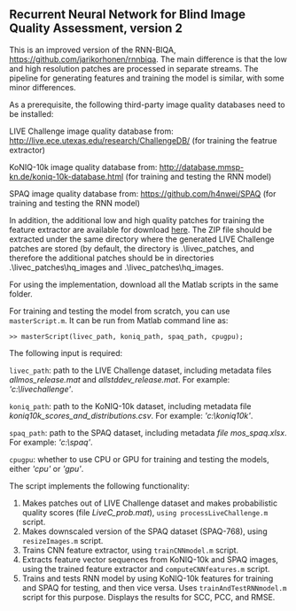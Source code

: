 ## Recurrent Neural Network for Blind Image Quality Assessment, version 2

This is an improved version of the RNN-BIQA, https://github.com/jarikorhonen/rnnbiqa. The main difference is that the low and high resolution patches are processed in separate streams. The pipeline for generating features and training the model is similar, with some minor differences.

As a prerequisite, the following third-party image quality databases need to be installed:

LIVE Challenge image quality database from: http://live.ece.utexas.edu/research/ChallengeDB/ (for training the featrue extractor)

KoNIQ-10k image quality database from: http://database.mmsp-kn.de/koniq-10k-database.html (for training and testing the RNN model)

SPAQ image quality database from: https://github.com/h4nwei/SPAQ (for training and testing the RNN model)

In addition, the additional low and high quality patches for training the feature extractor are available for download [here](https://mega.nz/file/vVYwgKAI#9PXT-KmnWTlRbUvdd4cgTTjoEo6fmGIUJvvZhrAE2Tc). The ZIP file should be extracted under the same directory where the generated LIVE Challenge patches are stored (by default, the directory is .\\livec_patches, and therefore the additional patches should be in directories .\\livec_patches\\hq_images and .\\livec_patches\\hq_images.

For using the implementation, download all the Matlab scripts in the same folder.

For training and testing the model from scratch, you can use `masterScript.m`. It can be run from 
Matlab command line as:

```
>> masterScript(livec_path, koniq_path, spaq_path, cpugpu);
```

The following input is required:

`livec_path`: path to the LIVE Challenge dataset, including metadata files _allmos_release.mat_ and 
_allstddev_release.mat_. For example: _'c:\\livechallenge'_.

`koniq_path`: path to the KoNIQ-10k dataset, including metadata file 
_koniq10k_scores_and_distributions.csv_. For example: _'c:\\koniq10k'_.

`spaq_path`: path to the SPAQ dataset, including metadata _file mos_spaq.xlsx_. For example: 
_'c:\\spaq'_.

`cpugpu`: whether to use CPU or GPU for training and testing the models, either _'cpu'_ or _'gpu'_.

The script implements the following functionality:

1) Makes patches out of LIVE Challenge dataset and makes probabilistic quality scores (file 
_LiveC_prob.mat_), `using processLiveChallenge.m` script.
2) Makes downscaled version of the SPAQ dataset (SPAQ-768), using `resizeImages.m` script.
3) Trains CNN feature extractor, using `trainCNNmodel.m` script.
4) Extracts feature vector sequences from KoNIQ-10k and SPAQ images, using the trained
feature extractor and `computeCNNfeatures.m` script.
5) Trains and tests RNN model by using KoNIQ-10k features for training and SPAQ for testing,
and then vice versa. Uses `trainAndTestRNNmodel.m` script for this purpose. Displays the results
for SCC, PCC, and RMSE.
